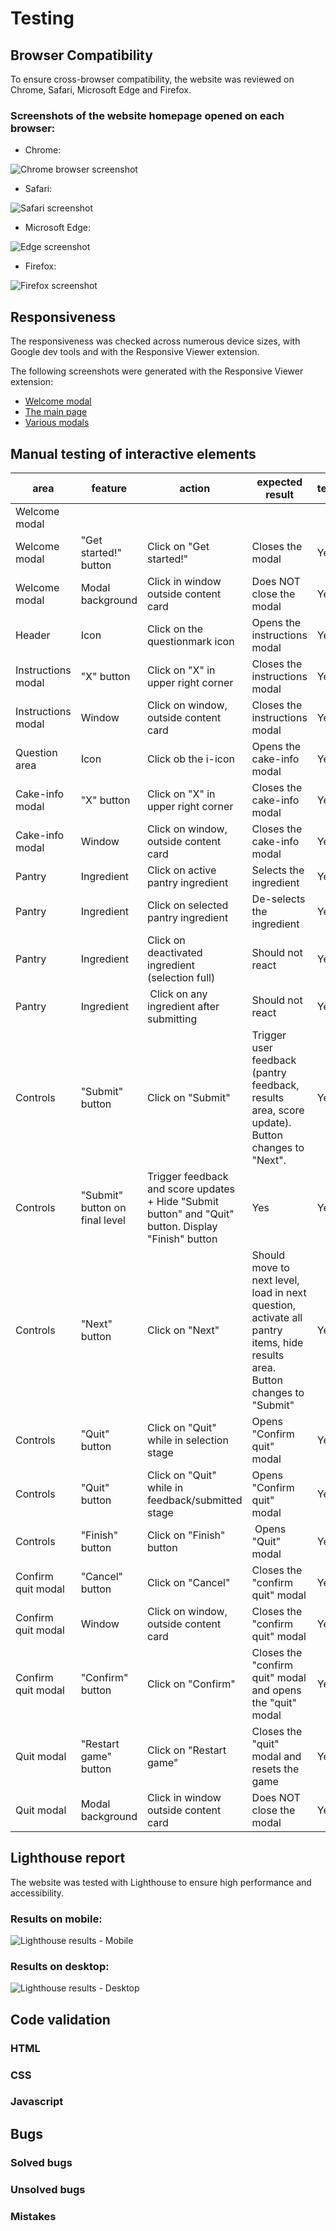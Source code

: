 # Testing

## Browser Compatibility
To ensure cross-browser compatibility, the website was reviewed on Chrome, Safari, Microsoft Edge and Firefox.

### Screenshots of the website homepage opened on each browser:
- Chrome:

![Chrome browser screenshot](documentation/compatibility-chrome-ss.png)

- Safari:

![Safari screenshot](documentation/compatibility-safari-ss.png)

- Microsoft Edge:

![Edge screenshot](documentation/compatibility-edge-ss.png)

- Firefox: 

![Firefox screenshot](documentation/compatibility-firefox-ss.png)

## Responsiveness
The responsiveness was checked across numerous device sizes, with Google dev tools and with the Responsive Viewer extension.

The following screenshots were generated with the Responsive Viewer extension:

- [Welcome modal](documentation/responsive-welcome-modal.pdf)
- [The main page](documentation/responsive-main-page.pdf)
- [Various modals](documentation/responsive-modals.pdf)

## Manual testing of interactive elements
| area | feature | action | expected result | tested | passed | comments |
| --- | --- | --- | --- | --- | --- | --- |
| Welcome modal | | | | | | |
| Welcome modal | "Get started!" button | Click on "Get started!" | Closes the modal | Yes | Yes | - |
| Welcome modal | Modal background | Click in window outside content card | Does NOT close the modal | Yes | Yes | - |
| Header | Icon | Click on the questionmark icon | Opens the instructions modal | Yes | Yes | - |
| Instructions modal | "X" button | Click on "X" in upper right corner | Closes the instructions modal | Yes | Yes | - |
| Instructions modal | Window | Click on window, outside content card | Closes the instructions modal | Yes | Yes | - |
| Question area | Icon | Click ob the i-icon | Opens the cake-info modal | Yes | Yes | - |
| Cake-info modal | "X" button | Click on "X" in upper right corner | Closes the cake-info modal | Yes | Yes | - |
| Cake-info modal | Window | Click on window, outside content card | Closes the cake-info modal | Yes | Yes | - |
| Pantry | Ingredient | Click on active pantry ingredient | Selects the ingredient | Yes | Yes | - |
| Pantry | Ingredient | Click on selected pantry ingredient | De-selects the ingredient | Yes | Yes | - |
| Pantry | Ingredient | Click on deactivated ingredient (selection full) | Should not react | Yes | Yes | - |
| Pantry | Ingredient | Click on any ingredient after submitting | Should not react | Yes | Yes | - |
| Controls | "Submit" button | Click on "Submit" | Trigger user feedback (pantry feedback, results area, score update). Button changes to "Next". | Yes | Yes | *Triggers feedback regardless of selection, since selection is optional. |
| Controls | "Submit" button on final level | Trigger feedback and score updates + Hide "Submit button" and "Quit" button. Display "Finish" button | Yes | Yes |
| Controls | "Next" button | Click on "Next" | Should move to next level, load in next question, activate all pantry items, hide results area. Button changes to "Submit" | Yes | Yes | - |
| Controls | "Quit" button | Click on "Quit" while in selection stage | Opens "Confirm quit" modal | Yes | Yes | - |
| Controls | "Quit" button | Click on "Quit" while in feedback/submitted stage | Opens "Confirm quit" modal | Yes | Yes | - |
| Controls | "Finish" button | Click on "Finish" button | Opens "Quit" modal | Yes | Yes | - |
| Confirm quit modal | "Cancel" button | Click on "Cancel" | Closes the "confirm quit" modal | Yes | Yes | - |
| Confirm quit modal | Window | Click on window, outside content card | Closes the "confirm quit" modal | Yes | Yes | - |
| Confirm quit modal | "Confirm" button | Click on "Confirm" | Closes the "confirm quit" modal and opens the "quit" modal | Yes | Yes | - |
| Quit modal | "Restart game" button | Click on "Restart game" | Closes the "quit" modal and resets the game | Yes | Yes | - |
| Quit modal | Modal background | Click in window outside content card | Does NOT close the modal | Yes | Yes | - |

## Lighthouse report
The website was tested with Lighthouse to ensure high performance and accessibility.

### Results on mobile:

![Lighthouse results - Mobile](documentation/lighthouse-mobile.png)

### Results on desktop:
![Lighthouse results - Desktop](documentation/lighthouse-desktop.png)

## Code validation
### HTML
### CSS
### Javascript

## Bugs
### Solved bugs
### Unsolved bugs

### Mistakes